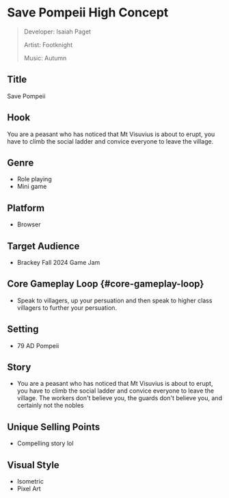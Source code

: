 # Save Pompeii High Concept

> Developer: Isaiah Paget
> 
> Artist: Footknight
> 
> Music: Autumn

## Title

Save Pompeii

## Hook

You are a peasant who has noticed that Mt Visuvius is about to erupt, you have to climb the social ladder and convice everyone to leave the village.

## Genre

- Role playing
- Mini game

## Platform

- Browser

## Target Audience

- Brackey Fall 2024 Game Jam 

## Core Gameplay Loop {#core-gameplay-loop}

- Speak to villagers, up your persuation and then speak to higher class villagers to further your persuation.

## Setting

- 79 AD Pompeii 

## Story

- You are a peasant who has noticed that Mt Visuvius is about to erupt, you have to climb the social ladder and convice everyone to leave the village. The workers don't believe you, the guards don't believe you, and certainly not the nobles

## Unique Selling Points

- Compelling story lol

## Visual Style

- Isometric
- Pixel Art
